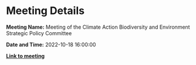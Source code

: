# Meeting Details

**Meeting Name:** Meeting of the Climate Action Biodiversity and Environment Strategic Policy Committee

**Date and Time:** 2022-10-18 16:00:00

**<a href="https://www.limerick.ie/council/whats-on/meeting-climate-action-biodiversity-and-environment-strategic-policy-committee-13" target="_blank">Link to meeting</a>**
